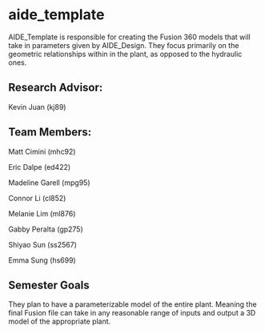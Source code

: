 # aide_template
AIDE_Template is responsible for creating the Fusion 360 models that will take in parameters given by AIDE_Design.
They focus primarily on the geometric relationships within in the plant, as opposed to the hydraulic ones.

## Research Advisor:
Kevin Juan (kj89)

## Team Members:
Matt Cimini (mhc92)

Eric Dalpe (ed422)

Madeline Garell (mpg95)

Connor Li (cl852)

Melanie Lim (ml876)

Gabby Peralta (gp275)

Shiyao Sun (ss2567)

Emma Sung (hs699)

 ## Semester Goals
 They plan to have a parameterizable model of the entire plant.
 Meaning the final Fusion file can take in any reasonable range of inputs and output a 3D model of the appropriate plant.
